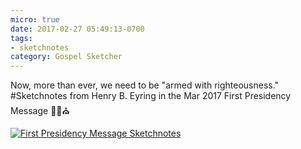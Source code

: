 ```yaml
---
micro: true
date: 2017-02-27 05:49:13-0700
tags:
- sketchnotes
category: Gospel Sketcher
---
```


Now, more than ever, we need to be "armed with righteousness." #Sketchnotes from Henry B. Eyring in the Mar 2017 First Presidency Message ✍🏼⛪️

[![First Presidency Message Sketchnotes](https://media.bennorris.org/images/gospelsketcher/uploads/2018/2b3e3203cc.jpg)](https://media.bennorris.org/images/gospelsketcher/uploads/2018/2b3e3203cc.jpg)
